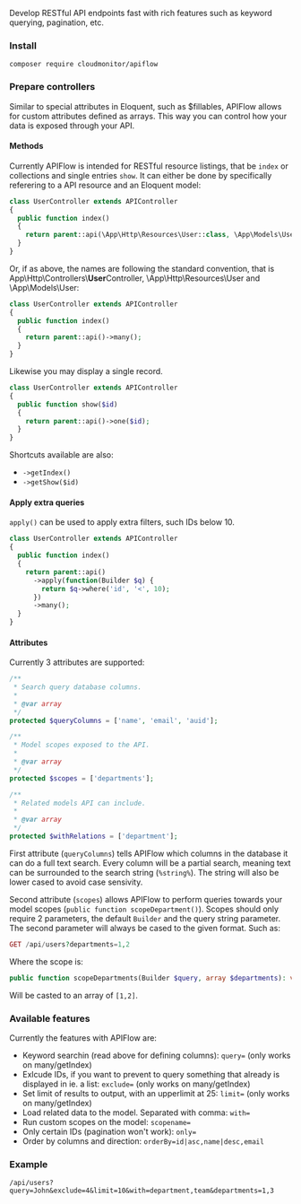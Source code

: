 Develop RESTful API endpoints fast with rich features such as keyword querying, pagination, etc.

### Install

```shell
composer require cloudmonitor/apiflow
```

### Prepare controllers
Similar to special attributes in Eloquent, such as $fillables, APIFlow allows for custom attributes defined as arrays. This way you can control how your data is exposed through your API.

#### Methods

Currently APIFlow is intended for RESTful resource listings, that be `index` or collections and single entries `show`. It can either be done by specifically referering to a API resource and an Eloquent model:

```php
class UserController extends APIController
{
  public function index()
  {
    return parent::api(\App\Http\Resources\User::class, \App\Models\User::class)->many();
  }
}
```

Or, if as above, the names are following the standard convention, that is App\Http\Controllers\\**User**Controller, \App\Http\Resources\User and \App\Models\User:

```php
class UserController extends APIController
{
  public function index()
  {
    return parent::api()->many();
  }
}
```

Likewise you may display a single record.

```php
class UserController extends APIController
{
  public function show($id)
  {
    return parent::api()->one($id);
  }
}
```

Shortcuts available are also:
* `->getIndex()`
* `->getShow($id)`

#### Apply extra queries

`apply()` can be used to apply extra filters, such IDs below 10.

```php
class UserController extends APIController
{
  public function index()
  {
    return parent::api()
      ->apply(function(Builder $q) {
        return $q->where('id', '<', 10);
      })
      ->many();
  }
}
```

#### Attributes

Currently 3 attributes are supported:

```php
/**
 * Search query database columns.
 * 
 * @var array
 */
protected $queryColumns = ['name', 'email', 'auid'];

/**
 * Model scopes exposed to the API.
 * 
 * @var array
 */
protected $scopes = ['departments'];

/**
 * Related models API can include.
 * 
 * @var array
 */
protected $withRelations = ['department'];
```

First attribute (`queryColumns`) tells APIFlow which columns in the database it can do a full text search. Every column will be a partial search, meaning text can be surrounded to the search string (`%string%`). The string will also be lower cased to avoid case sensivity.

Second attribute (`scopes`) allows APIFlow to perform queries towards your model scopes (`public function scopeDepartment()`). Scopes should only require 2 parameters, the default `Builder` and the query string parameter. The second parameter will always be cased to the given format. Such as:

```php
GET /api/users?departments=1,2
```

Where the scope is:

```php
public function scopeDepartments(Builder $query, array $departments): void
```

Will be casted to an array of `[1,2]`.

### Available features

Currently the features with APIFlow are:

* Keyword searchin (read above for defining columns): `query=` (only works on many/getIndex)
* Exlcude IDs, if you want to prevent to query something that already is displayed in ie. a list: `exclude=` (only works on many/getIndex)
* Set limit of results to output, with an upperlimit at 25: `limit=` (only works on many/getIndex)
* Load related data to the model. Separated with comma: `with=`
* Run custom scopes on the model: `scopename=`
* Only certain IDs (pagination won't work): `only=`
* Order by columns and direction: `orderBy=id|asc,name|desc,email`

### Example

```shell
/api/users?query=John&exclude=4&limit=10&with=department,team&departments=1,3
```
